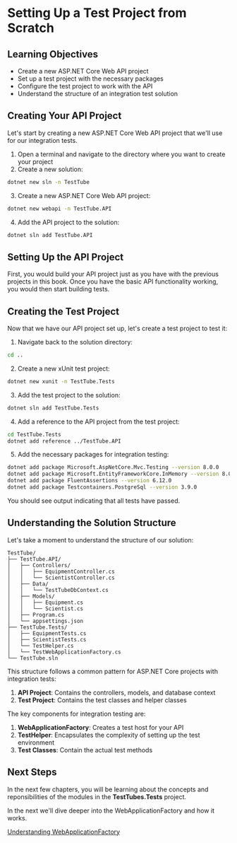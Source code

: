 # Setting Up a Test Project from Scratch

## Learning Objectives
- Create a new ASP.NET Core Web API project
- Set up a test project with the necessary packages
- Configure the test project to work with the API
- Understand the structure of an integration test solution

## Creating Your API Project

Let's start by creating a new ASP.NET Core Web API project that we'll use for our integration tests.

1. Open a terminal and navigate to the directory where you want to create your project
2. Create a new solution:

```bash
dotnet new sln -n TestTube
```

3. Create a new ASP.NET Core Web API project:

```bash
dotnet new webapi -n TestTube.API
```

4. Add the API project to the solution:

```bash
dotnet sln add TestTube.API
```

## Setting Up the API Project

First, you would build your API project just as you have with the previous projects in this book. Once you have the basic API functionality working, you would then start building tests.

## Creating the Test Project

Now that we have our API project set up, let's create a test project to test it:

1. Navigate back to the solution directory:

```bash
cd ..
```

2. Create a new xUnit test project:

```bash
dotnet new xunit -n TestTube.Tests
```

3. Add the test project to the solution:

```bash
dotnet sln add TestTube.Tests
```

4. Add a reference to the API project from the test project:

```bash
cd TestTube.Tests
dotnet add reference ../TestTube.API
```

5. Add the necessary packages for integration testing:

```bash
dotnet add package Microsoft.AspNetCore.Mvc.Testing --version 8.0.0
dotnet add package Microsoft.EntityFrameworkCore.InMemory --version 8.0.0
dotnet add package FluentAssertions --version 6.12.0
dotnet add package Testcontainers.PostgreSql --version 3.9.0
```



You should see output indicating that all tests have passed.

## Understanding the Solution Structure

Let's take a moment to understand the structure of our solution:

```
TestTube/
├── TestTube.API/
│   ├── Controllers/
│   │   ├── EquipmentController.cs
│   │   └── ScientistController.cs
│   ├── Data/
│   │   └── TestTubeDbContext.cs
│   ├── Models/
│   │   ├── Equipment.cs
│   │   └── Scientist.cs
│   ├── Program.cs
│   └── appsettings.json
├── TestTube.Tests/
│   ├── EquipmentTests.cs
│   ├── ScientistTests.cs
│   └── TestHelper.cs
│   └── TestWebApplicationFactory.cs
└── TestTube.sln
```

This structure follows a common pattern for ASP.NET Core projects with integration tests:

1. **API Project**: Contains the controllers, models, and database context
2. **Test Project**: Contains the test classes and helper classes

The key components for integration testing are:

1. **WebApplicationFactory**: Creates a test host for your API
2. **TestHelper**: Encapsulates the complexity of setting up the test environment
3. **Test Classes**: Contain the actual test methods

## Next Steps

In the next few chapters, you will be learning about the concepts and reponsibilities of the modules in the  **TestTubes.Tests** project.

In the next we'll dive deeper into the WebApplicationFactory and how it works.

[Understanding WebApplicationFactory](./testtube-webapplicationfactory.md)